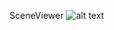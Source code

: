SceneViewer
![alt text](https://github.com/Kristina-Simakova/sceneviewer_intent_sample/blob/master/SceneViewerSettings.png)
